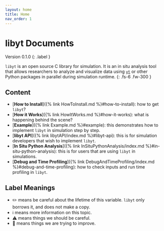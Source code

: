```yaml
---
layout: home
title: Home
nav_order: 1
---
```


# libyt Documents
Version 0.1.0
{: .label }

`libyt` is an open source C library for simulation. 
It is an in situ analysis tool that allows researchers to analyze and visualize data using [`yt`](https://yt-project.org/) or other Python packages in parallel during simulation runtime.
{: .fs-6 .fw-300 }


## Content
- [**How to Install**]({% link HowToInstall.md %}#how-to-install): how to get `libyt`?
- [**How it Works**]({% link HowItWorks.md %}#how-it-works): what is happening behind the scene?
- [**Example**]({% link Example.md %}#example): this demonstrates how to implement `libyt` in simulation step by step.
- [**libyt API**]({% link libytAPI/index.md %}#libyt-api): this is for simulation developers that wish to implement `libyt`.
- [**In Situ Python Analysis**]({% link InSituPythonAnalysis/index.md %}#in-situ-python-analysis): this is for users that are using `libyt` in simulations.
- [**Debug and Time Profiling**]({% link DebugAndTimeProfiling/index.md %}#debug-and-time-profiling): how to check inputs and run time profiling in `libyt`.


## Label Meanings

- :pencil2: means be careful about the lifetime of this variable. `libyt` only borrows it, and does not make a copy.
- :information_source: means more information on this topic.
- :warning: means things we should be careful.
- :lizard: means things we are trying to improve.